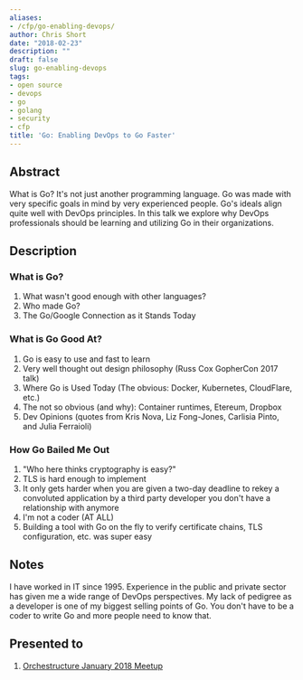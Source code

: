 ```yaml
---
aliases:
- /cfp/go-enabling-devops/
author: Chris Short
date: "2018-02-23"
description: ""
draft: false
slug: go-enabling-devops
tags:
- open source
- devops
- go
- golang
- security
- cfp
title: 'Go: Enabling DevOps to Go Faster'
---
```


## Abstract

What is Go? It's not just another programming language. Go was made with very specific goals in mind by very experienced people. Go's ideals align quite well with DevOps principles. In this talk we explore why DevOps professionals should be learning and utilizing Go in their organizations.

## Description

### What is Go?

1. What wasn't good enough with other languages?
2. Who made Go?
3. The Go/Google Connection as it Stands Today

### What is Go Good At?

1. Go is easy to use and fast to learn
2. Very well thought out design philosophy (Russ Cox GopherCon 2017 talk)
3. Where Go is Used Today (The obvious: Docker, Kubernetes, CloudFlare, etc.)
4. The not so obvious (and why): Container runtimes, Etereum, Dropbox
5. Dev Opinions (quotes from Kris Nova, Liz Fong-Jones, Carlisia Pinto, and Julia Ferraioli)

### How Go Bailed Me Out

1. "Who here thinks cryptography is easy?"
2. TLS is hard enough to implement
3. It only gets harder when you are given a two-day deadline to rekey a convoluted application by a third party developer you don't have a relationship with anymore
4. I'm not a coder (AT ALL)
5. Building a tool with Go on the fly to verify certificate chains, TLS configuration, etc. was super easy

## Notes

I have worked in IT since 1995. Experience in the public and private sector has given me a wide range of DevOps perspectives. My lack of pedigree as a developer is one of my biggest selling points of Go. You don't have to be a coder to write Go and more people need to know that.

## Presented to

1. [Orchestructure January 2018 Meetup](/orchestructure-january-2018-meetup/)